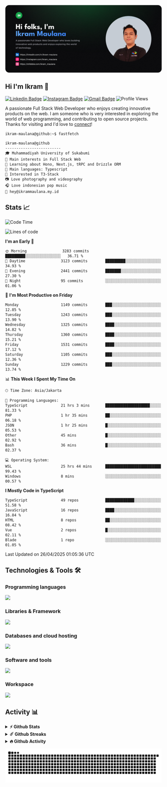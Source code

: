 ![IkramBanner](ikrambanner.png)

## Hi I'm Ikram 👋

[![Linkedin Badge](https://img.shields.io/badge/-ikram--maulana-blue?style=flat&logo=Linkedin&logoColor=white&link=https://links.ikrammaulana.my.id/s/linkedin)](https://links.ikrammaulana.my.id/s/linkedin)
[![Instagram Badge](https://img.shields.io/badge/-@ikram__maulana-purple?style=flat&logo=instagram&logoColor=white&link=https://links.ikrammaulana.my.id/s/instagram)](https://links.ikrammaulana.my.id/s/instagram)
[![Gmail Badge](https://img.shields.io/badge/-ikrammaulana-c14438?style=flat&logo=Gmail&logoColor=white&link=https://links.ikrammaulana.my.id/s/email)](mailto:hey@ikram.is-a.dev)
![Profile Views](https://komarev.com/ghpvc/?username=Ikram-Maulana)

A passionate Full Stack Web Developer who enjoys creating innovative products on the web. I am someone who is very interested in exploring the world of web programming, and contributing to open source projects. Thanks for visiting and I'd love to [connect](https://links.ikrammaulana.my.id/s/linkedin)!

```console
ikram-maulana@github:~$ fastfetch
```

```console
ikram-maulana@github
-------------------------
🎓 Muhammadiyah University of Sukabumi
🔎 Main interests in Full Stack Web
🌱 Learning about Hono, Next.js, tRPC and Drizzle ORM
🌟 Main languages: Typescript
🚩 Interested in T3-Stack
📷 Love photography and videography
🎧 Love indonesian pop music
📧 hey@ikrammaulana.my.id
```

## Stats 📈

<!--START_SECTION:waka-->
![Code Time](http://img.shields.io/badge/Code%20Time-2%2C566%20hrs%2025%20mins-blue)

![Lines of code](https://img.shields.io/badge/From%20Hello%20World%20I%27ve%20Written-13.6%20million%20lines%20of%20code-blue)

**I'm an Early 🐤** 

```text
🌞 Morning                3283 commits        █████████░░░░░░░░░░░░░░░░   36.71 % 
🌆 Daytime                3123 commits        █████████░░░░░░░░░░░░░░░░   34.93 % 
🌃 Evening                2441 commits        ███████░░░░░░░░░░░░░░░░░░   27.30 % 
🌙 Night                  95 commits          ░░░░░░░░░░░░░░░░░░░░░░░░░   01.06 % 
```
📅 **I'm Most Productive on Friday** 

```text
Monday                   1149 commits        ███░░░░░░░░░░░░░░░░░░░░░░   12.85 % 
Tuesday                  1243 commits        ███░░░░░░░░░░░░░░░░░░░░░░   13.90 % 
Wednesday                1325 commits        ████░░░░░░░░░░░░░░░░░░░░░   14.82 % 
Thursday                 1360 commits        ████░░░░░░░░░░░░░░░░░░░░░   15.21 % 
Friday                   1531 commits        ████░░░░░░░░░░░░░░░░░░░░░   17.12 % 
Saturday                 1105 commits        ███░░░░░░░░░░░░░░░░░░░░░░   12.36 % 
Sunday                   1229 commits        ███░░░░░░░░░░░░░░░░░░░░░░   13.74 % 
```


📊 **This Week I Spent My Time On** 

```text
🕑︎ Time Zone: Asia/Jakarta

💬 Programming Languages: 
TypeScript               21 hrs 3 mins       ████████████████████░░░░░   81.33 % 
PHP                      1 hr 35 mins        ██░░░░░░░░░░░░░░░░░░░░░░░   06.18 % 
JSON                     1 hr 25 mins        █░░░░░░░░░░░░░░░░░░░░░░░░   05.53 % 
Other                    45 mins             █░░░░░░░░░░░░░░░░░░░░░░░░   02.92 % 
Bash                     36 mins             █░░░░░░░░░░░░░░░░░░░░░░░░   02.37 % 

💻 Operating System: 
WSL                      25 hrs 44 mins      █████████████████████████   99.43 % 
Windows                  8 mins              ░░░░░░░░░░░░░░░░░░░░░░░░░   00.57 % 
```

**I Mostly Code in TypeScript** 

```text
TypeScript               49 repos            █████████████░░░░░░░░░░░░   51.58 % 
JavaScript               16 repos            ████░░░░░░░░░░░░░░░░░░░░░   16.84 % 
HTML                     8 repos             ██░░░░░░░░░░░░░░░░░░░░░░░   08.42 % 
Vue                      2 repos             █░░░░░░░░░░░░░░░░░░░░░░░░   02.11 % 
Blade                    1 repo              ░░░░░░░░░░░░░░░░░░░░░░░░░   01.05 % 
```




 Last Updated on 26/04/2025 01:05:36 UTC
<!--END_SECTION:waka-->

## Technologies & Tools 🛠️

### Programming languages

<a href="https://skillicons.dev">
<img src="https://skillicons.dev/icons?i=html,css,sass,js,ts,php,py" />
</a>

### Libraries & Framework

<a href="https://skillicons.dev">
<img src="https://skillicons.dev/icons?i=react,vue,next,laravel,express,tailwind,bootstrap">
</a>

### Databases and cloud hosting

<a href="https://skillicons.dev">
<img src="https://skillicons.dev/icons?i=sqlite,mysql,postgresql,redis,vercel,cloudflare" />
</a>

### Software and tools

<a href="https://skillicons.dev">
<img src="https://skillicons.dev/icons?i=github,vscode,postman,figma&perline=11" />
</a>

### Workspace

<a href="https://skillicons.dev">
<img src="https://skillicons.dev/icons?i=apple,ubuntu,windows&perline=11" />
</a>

## Activity 📊

<details>
  <summary><b>⚡ Github Stats</b></summary>

  <br />
  <img height="180em" src="https://github-readme-stats-eight-theta.vercel.app/api?username=ikram-maulana&show_icons=true&hide_border=true&&count_private=true&include_all_commits=true" />
  <img height="180em" src="https://github-readme-stats-eight-theta.vercel.app/api/top-langs/?username=ikram-maulana&show_icons=true&hide_border=true&layout=compact&langs_count=8"/>
</details>

<details>
  <summary><b>☄️ Github Streaks</b></summary>

  <br />
  <img height="180em" src="https://github-readme-streak-stats.herokuapp.com/?user=ikram-maulana&hide_border=true" />
</details>

<details>
  <summary><b>🔥 Github Activity</b></summary>

  <br />
  <img height="180em" src="https://github-readme-activity-graph.vercel.app/graph?username=ikram-maulana&theme=github-light" />
</details>

![snake gif](https://github.com/ikram-maulana/ikram-maulana/blob/output/github-snake.svg)
